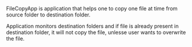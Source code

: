 FileCopyApp is application that helps one to copy one file at time from source folder to destination folder.

Application monitors destination folders and if file is already present in destination folder, it will not copy the file, unlesse user wants to overwrite the file.

